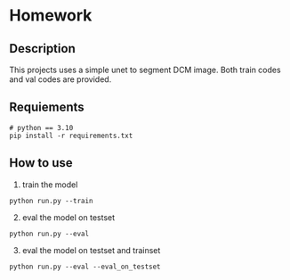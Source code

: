 # Homework

## Description
This projects uses a simple unet to segment DCM image. Both train codes and val codes are provided.


## Requiements

```
# python == 3.10
pip install -r requirements.txt
```

## How to use

1. train the model
```
python run.py --train
```
2. eval the model on testset
```
python run.py --eval
```
3. eval the model on testset and trainset

```
python run.py --eval --eval_on_testset
```